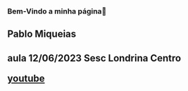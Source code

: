 ### Bem-Vindo a minha página👋
<h2> Pablo Miqueias <h2>
  aula 12/06/2023
  <b> Sesc Londrina Centro </b>
  
  [youtube](https://youtu.be/CQOsdEbM1qY)
<!--
**crispinho011/crispinho011** is a ✨ _special_ ✨ repository because its `README.md` (this file) appears on your GitHub profile.

Here are some ideas to get you started:

- 🔭 I’m currently working on ...
- 🌱 I’m currently learning ...
- 👯 I’m looking to collaborate on ...
- 🤔 I’m looking for help with ...
- 💬 Ask me about ...
- 📫 How to reach me: ...
- 😄 Pronouns: ...
- ⚡ Fun fact: ...
-->
